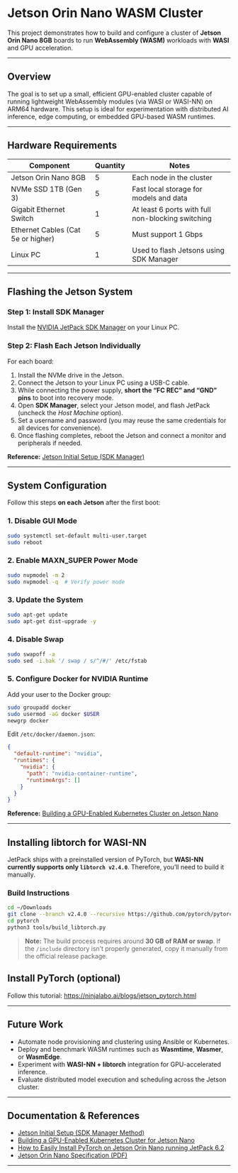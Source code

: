 # Jetson Orin Nano WASM Cluster

This project demonstrates how to build and configure a cluster of **Jetson Orin Nano 8GB** boards to run **WebAssembly (WASM)** workloads with **WASI** and GPU acceleration.

---

## Overview

The goal is to set up a small, efficient GPU-enabled cluster capable of running lightweight WebAssembly modules (via WASI or WASI-NN) on ARM64 hardware. This setup is ideal for experimentation with distributed AI inference, edge computing, or embedded GPU-based WASM runtimes.

---

## Hardware Requirements

| Component | Quantity | Notes |
|------------|-----------|-------|
| Jetson Orin Nano 8GB | 5 | Each node in the cluster |
| NVMe SSD 1TB (Gen 3) | 5 | Fast local storage for models and data |
| Gigabit Ethernet Switch | 1 | At least 6 ports with full non-blocking switching |
| Ethernet Cables (Cat 5e or higher) | 5 | Must support 1 Gbps |
| Linux PC | 1 | Used to flash Jetsons using SDK Manager |

---

## Flashing the Jetson System

### Step 1: Install SDK Manager

Install the [NVIDIA JetPack SDK Manager](https://developer.nvidia.com/sdk-manager) on your Linux PC.

### Step 2: Flash Each Jetson Individually

For each board:

1. Install the NVMe drive in the Jetson.
2. Connect the Jetson to your Linux PC using a USB-C cable.
3. While connecting the power supply, **short the “FC REC” and “GND” pins** to boot into recovery mode.
4. Open **SDK Manager**, select your Jetson model, and flash JetPack (uncheck the *Host Machine* option).
5. Set a username and password (you may reuse the same credentials for all devices for convenience).
6. Once flashing completes, reboot the Jetson and connect a monitor and peripherals if needed.

**Reference:** [Jetson Initial Setup (SDK Manager)](https://www.jetson-ai-lab.com/initial_setup_jon_sdkm.html)

---

## System Configuration

Follow this steps **on each Jetson** after the first boot:

### 1. Disable GUI Mode
```bash
sudo systemctl set-default multi-user.target
sudo reboot
```

### 2. Enable MAXN_SUPER Power Mode
```bash
sudo nvpmodel -m 2
sudo nvpmodel -q  # Verify power mode
```

### 3. Update the System
```bash
sudo apt-get update
sudo apt-get dist-upgrade -y
```

### 4. Disable Swap
```bash
sudo swapoff -a
sudo sed -i.bak '/ swap / s/^/#/' /etc/fstab
```

### 5. Configure Docker for NVIDIA Runtime

Add your user to the Docker group:
```bash
sudo groupadd docker
sudo usermod -aG docker $USER
newgrp docker
```

Edit `/etc/docker/daemon.json`:
```json
{
  "default-runtime": "nvidia",
  "runtimes": {
    "nvidia": {
      "path": "nvidia-container-runtime",
      "runtimeArgs": []
    }
  }
}
```

**Reference:** [Building a GPU-Enabled Kubernetes Cluster on Jetson Nano](https://medium.com/jit-team/building-a-gpu-enabled-kubernets-cluster-for-machine-learning-with-nvidia-jetson-nano-7b67de74172a)

---

## Installing libtorch for WASI-NN

JetPack ships with a preinstalled version of PyTorch, but **WASI-NN currently supports only `libtorch v2.4.0`**. Therefore, you’ll need to build it manually.

### Build Instructions
```bash
cd ~/Downloads
git clone --branch v2.4.0 --recursive https://github.com/pytorch/pytorch.git
cd pytorch
python3 tools/build_libtorch.py
```

> **Note:** The build process requires around **30 GB of RAM or swap**. If the `/include` directory isn’t properly generated, copy it manually from the official release package.

## Install PyTorch (optional)

Follow this tutorial: https://ninjalabo.ai/blogs/jetson_pytorch.html

---

## Future Work

- Automate node provisioning and clustering using Ansible or Kubernetes.
- Deploy and benchmark WASM runtimes such as **Wasmtime**, **Wasmer**, or **WasmEdge**.
- Experiment with **WASI-NN + libtorch** integration for GPU-accelerated inference.
- Evaluate distributed model execution and scheduling across the Jetson cluster.

---

## Documentation & References

- [Jetson Initial Setup (SDK Manager Method)](https://www.jetson-ai-lab.com/initial_setup_jon_sdkm.html)
- [Building a GPU-Enabled Kubernetes Cluster for Jetson Nano](https://medium.com/jit-team/building-a-gpu-enabled-kubernets-cluster-for-machine-learning-with-nvidia-jetson-nano-7b67de74172a)
- [How to Easily Install PyTorch on Jetson Orin Nano running JetPack 6.2](https://ninjalabo.ai/blogs/jetson_pytorch.html)
- [Jetson Orin Nano Specification (PDF)](https://developer.download.nvidia.com/assets/embedded/secure/jetson/orin_nano/docs/Jetson-Orin-Nano-DevKit-Carrier-Board-Specification_SP-11324-001_v1.3.pdf?__token__=exp=1760978813~hmac=dfdf13dfacb034ce507c8e1a466d199d7faabd1d7fd1f9b79e57c2eca3cc4bef&t=eyJscyI6ImdzZW8iLCJsc2QiOiJodHRwczovL3d3dy5nb29nbGUuY29tLyJ9)
---
